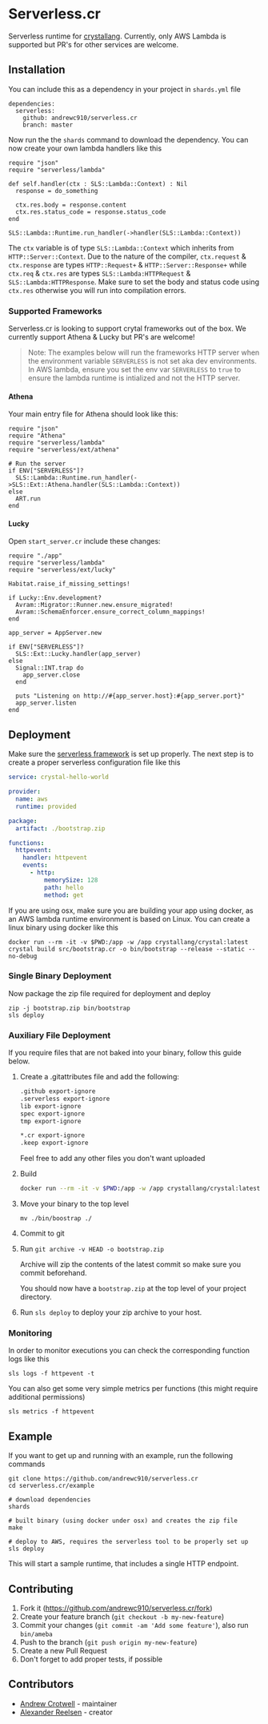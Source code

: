 # Serverless.cr

Serverless runtime for [crystallang](https://crystal-lang.org/). Currently, only AWS Lambda is supported but PR's for other services are welcome.

## Installation

You can include this as a dependency in your project in `shards.yml` file

```
dependencies:
  serverless:
    github: andrewc910/serverless.cr
    branch: master
```

Now run the the `shards` command to download the dependency. You can now create your own lambda handlers like this

```crystal
require "json"
require "serverless/lambda"

def self.handler(ctx : SLS::Lambda::Context) : Nil
  response = do_something

  ctx.res.body = response.content
  ctx.res.status_code = response.status_code
end

SLS::Lambda::Runtime.run_handler(->handler(SLS::Lambda::Context))
```

The `ctx` variable is of type `SLS::Lambda::Context` which inherits from `HTTP::Server::Context`. Due to the nature of the compiler, `ctx.request` & `ctx.response` are types `HTTP::Request+` & `HTTP::Server::Response+` while `ctx.req` & `ctx.res` are types `SLS::Lambda:HTTPRequest` & `SLS::Lambda:HTTPResponse`. Make sure to set the body and status code using `ctx.res` otherwise you will run into compilation errors.

### Supported Frameworks

Serverless.cr is looking to support crytal frameworks out of the box. We currently support Athena & Lucky but PR's are welcome!

> Note: The examples below will run the frameworks HTTP server when the environment variable `SERVERLESS` is not set aka dev environments. In AWS lambda, ensure you set the env var `SERVERLESS` to `true` to ensure the lambda runtime is intialized and not the HTTP server.

#### Athena

Your main entry file for Athena should look like this:

```crystal
require "json"
require "Athena"
require "serverless/lambda"
require "serverless/ext/athena"

# Run the server
if ENV["SERVERLESS"]?
  SLS::Lambda::Runtime.run_handler(->SLS::Ext::Athena.handler(SLS::Lambda::Context))
else
  ART.run
end
```

#### Lucky

Open `start_server.cr` include these changes:

```crystal
require "./app"
require "serverless/lambda"
require "serverless/ext/lucky"

Habitat.raise_if_missing_settings!

if Lucky::Env.development?
  Avram::Migrator::Runner.new.ensure_migrated!
  Avram::SchemaEnforcer.ensure_correct_column_mappings!
end

app_server = AppServer.new

if ENV["SERVERLESS"]?
  SLS::Ext::Lucky.handler(app_server)
else
  Signal::INT.trap do
    app_server.close
  end

  puts "Listening on http://#{app_server.host}:#{app_server.port}"
  app_server.listen
end
```

## Deployment

Make sure the [serverless framework](https://serverless.com/) is set up properly. The next step is to create a proper serverless configuration file like this

```yml
service: crystal-hello-world

provider:
  name: aws
  runtime: provided

package:
  artifact: ./bootstrap.zip

functions:
  httpevent:
    handler: httpevent
    events:
      - http:
          memorySize: 128
          path: hello
          method: get
```

If you are using osx, make sure you are building your app using docker, as an AWS lambda runtime environment is based on Linux. You can create a linux binary using docker like this

```
docker run --rm -it -v $PWD:/app -w /app crystallang/crystal:latest crystal build src/bootstrap.cr -o bin/bootstrap --release --static --no-debug
```

### Single Binary Deployment

Now package the zip file required for deployment and deploy

```
zip -j bootstrap.zip bin/bootstrap
sls deploy
```

### Auxiliary File Deployment

If you require files that are not baked into your binary, follow this guide below.

1. Create a .gitattributes file and add the following:

   ```sh
   .github export-ignore
   .serverless export-ignore
   lib export-ignore
   spec export-ignore
   tmp export-ignore

   *.cr export-ignore
   .keep export-ignore
   ```

   Feel free to add any other files you don't want uploaded

2. Build

   ```sh
   docker run --rm -it -v $PWD:/app -w /app crystallang/crystal:latest crystal build src/bootstrap.cr -o bin/bootstrap --release --static --no-debug
   ```

3. Move your binary to the top level

   `mv ./bin/boostrap ./`

4. Commit to git

5. Run `git archive -v HEAD -o bootstrap.zip`

   Archive will zip the contents of the latest commit so make sure you commit beforehand.

   You should now have a `bootstrap.zip` at the top level of your project directory.

6. Run `sls deploy` to deploy your zip archive to your host.

### Monitoring

In order to monitor executions you can check the corresponding function logs like this

```
sls logs -f httpevent -t
```

You can also get some very simple metrics per functions (this might require additional permissions)

```
sls metrics -f httpevent
```

## Example

If you want to get up and running with an example, run the following commands

```
git clone https://github.com/andrewc910/serverless.cr
cd serverless.cr/example

# download dependencies
shards

# built binary (using docker under osx) and creates the zip file
make

# deploy to AWS, requires the serverless tool to be properly set up
sls deploy
```

This will start a sample runtime, that includes a single HTTP endpoint.

## Contributing

1. Fork it (<https://github.com/andrewc910/serverless.cr/fork>)
2. Create your feature branch (`git checkout -b my-new-feature`)
3. Commit your changes (`git commit -am 'Add some feature'`), also run `bin/ameba`
4. Push to the branch (`git push origin my-new-feature`)
5. Create a new Pull Request
6. Don't forget to add proper tests, if possible

## Contributors

- [Andrew Crotwell](https://github.com/andrewc910) - maintainer
- [Alexander Reelsen](https://github.com/spinscale) - creator

